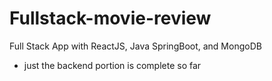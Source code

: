 # Fullstack-movie-review
Full Stack App with ReactJS, Java SpringBoot, and MongoDB

- just the backend portion is complete so far
